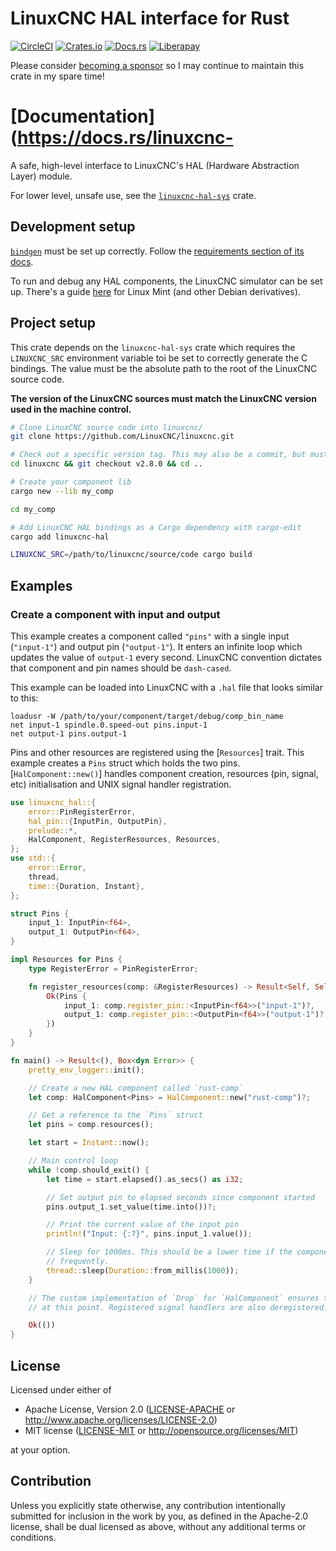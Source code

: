 # LinuxCNC HAL interface for Rust

[![CircleCI](https://circleci.com/gh/jamwaffles/linuxcnc-hal-rs.svg?style=shield)](https://circleci.com/gh/jamwaffles/linuxcnc-hal-rs)
[![Crates.io](https://img.shields.io/crates/v/linuxcnc-hal.svg)](https://crates.io/crates/linuxcnc-hal)
[![Docs.rs](https://docs.rs/linuxcnc-hal/badge.svg)](https://docs.rs/linuxcnc-hal)
[![Liberapay](https://img.shields.io/badge/donate-liberapay-yellow.svg)](https://liberapay.com/jamwaffles)

Please consider [becoming a sponsor](https://github.com/sponsors/jamwaffles/) so I may continue to maintain this crate in my spare time!

# [Documentation](https://docs.rs/linuxcnc-

A safe, high-level interface to LinuxCNC's HAL (Hardware Abstraction Layer) module.

For lower level, unsafe use, see the [`linuxcnc-hal-sys`](https://crates.io/crates/linuxcnc-hal-sys) crate.

## Development setup

[`bindgen`](https://github.com/rust-lang/rust-bindgen) must be set up correctly. Follow the [requirements section of its docs](https://rust-lang.github.io/rust-bindgen/requirements.html).

To run and debug any HAL components, the LinuxCNC simulator can be set up. There's a guide [here](https://wapl.es/cnc/2020/01/25/linuxcnc-simulator-build-linux-mint.html) for Linux Mint (and other Debian derivatives).

## Project setup

This crate depends on the `linuxcnc-hal-sys` crate which requires the `LINUXCNC_SRC` environment variable toi be set to correctly generate the C bindings. The value must be the absolute path to the root of the LinuxCNC source code.

**The version of the LinuxCNC sources must match the LinuxCNC version used in the machine control.**

```bash
# Clone LinuxCNC source code into linuxcnc/
git clone https://github.com/LinuxCNC/linuxcnc.git

# Check out a specific version tag. This may also be a commit, but must match the version in use by the machine control.
cd linuxcnc && git checkout v2.8.0 && cd ..

# Create your component lib
cargo new --lib my_comp

cd my_comp

# Add LinuxCNC HAL bindings as a Cargo dependency with cargo-edit
cargo add linuxcnc-hal

LINUXCNC_SRC=/path/to/linuxcnc/source/code cargo build
```

## Examples

### Create a component with input and output

This example creates a component called `"pins"` with a single input (`"input-1"`) and output
pin (`"output-1"`). It enters an infinite loop which updates the value of `output-1` every
second. LinuxCNC convention dictates that component and pin names should be `dash-cased`.

This example can be loaded into LinuxCNC with a `.hal` file that looks similar to this:

```
loadusr -W /path/to/your/component/target/debug/comp_bin_name
net input-1 spindle.0.speed-out pins.input-1
net output-1 pins.output-1
```

Pins and other resources are registered using the [`Resources`] trait. This example creates a
`Pins` struct which holds the two pins. [`HalComponent::new()`] handles component creation,
resources (pin, signal, etc) initialisation and UNIX signal handler registration.

```rust
use linuxcnc_hal::{
    error::PinRegisterError,
    hal_pin::{InputPin, OutputPin},
    prelude::*,
    HalComponent, RegisterResources, Resources,
};
use std::{
    error::Error,
    thread,
    time::{Duration, Instant},
};

struct Pins {
    input_1: InputPin<f64>,
    output_1: OutputPin<f64>,
}

impl Resources for Pins {
    type RegisterError = PinRegisterError;

    fn register_resources(comp: &RegisterResources) -> Result<Self, Self::RegisterError> {
        Ok(Pins {
            input_1: comp.register_pin::<InputPin<f64>>("input-1")?,
            output_1: comp.register_pin::<OutputPin<f64>>("output-1")?,
        })
    }
}

fn main() -> Result<(), Box<dyn Error>> {
    pretty_env_logger::init();

    // Create a new HAL component called `rust-comp`
    let comp: HalComponent<Pins> = HalComponent::new("rust-comp")?;

    // Get a reference to the `Pins` struct
    let pins = comp.resources();

    let start = Instant::now();

    // Main control loop
    while !comp.should_exit() {
        let time = start.elapsed().as_secs() as i32;

        // Set output pin to elapsed seconds since component started
        pins.output_1.set_value(time.into())?;

        // Print the current value of the input pin
        println!("Input: {:?}", pins.input_1.value());

        // Sleep for 1000ms. This should be a lower time if the component needs to update more
        // frequently.
        thread::sleep(Duration::from_millis(1000));
    }

    // The custom implementation of `Drop` for `HalComponent` ensures that `hal_exit()` is called
    // at this point. Registered signal handlers are also deregistered.

    Ok(())
}
```

## License

Licensed under either of

- Apache License, Version 2.0 ([LICENSE-APACHE](LICENSE-APACHE) or
  http://www.apache.org/licenses/LICENSE-2.0)
- MIT license ([LICENSE-MIT](LICENSE-MIT) or http://opensource.org/licenses/MIT)

at your option.

## Contribution

Unless you explicitly state otherwise, any contribution intentionally submitted for inclusion in the
work by you, as defined in the Apache-2.0 license, shall be dual licensed as above, without any
additional terms or conditions.
